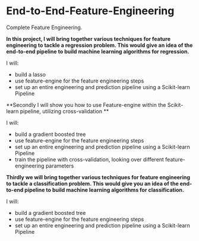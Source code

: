 # End-to-End-Feature-Engineering
Complete Feature Engineering.

**In this project, I will bring together various techniques for feature engineering to tackle a regression problem. This would give an idea of the end-to-end pipeline to build machine learning algorithms for regression.**

I will:
* build a lasso
* use feature-engine for the feature engineering steps
* set up an entire engineering and prediction pipeline using a Scikit-learn Pipeline

**Secondly I will show you how to use Feature-engine within the Scikit-learn pipeline, utilizing cross-validation **

I will:
* build a gradient boosted tree
* use feature-engine for the feature engineering steps
* set up an entire engineering and prediction pipeline using a Scikit-learn Pipeline
* train the pipeline with cross-validation, looking over different feature-engineering parameters

**Thirdly we will bring together various techniques for feature engineering to tackle a classification problem. This would give you an idea of the end-to-end pipeline to build machine learning algorithms for classification.**

I will:
* build a gradient boosted tree
* use feature-engine for the feature engineering steps
* set up an entire engineering and prediction pipeline using a Scikit-learn Pipeline

